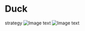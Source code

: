 # Duck
strategy
![Image text](https://raw.github.com/fljask/Duck/master/img/2.jpg)
![Image text](https://raw.github.com/fljask/Duck/master/img/1.jpg)
